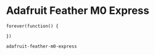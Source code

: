 # Adafruit Feather M0 Express

```sim
forever(function() {

})
```

```package
adafruit-feather-m0-express
```
